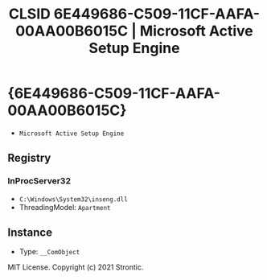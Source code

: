 ﻿---
title: "CLSID 6E449686-C509-11CF-AAFA-00AA00B6015C | Microsoft Active Setup Engine"
excerpt: What is COM-Object CLSID 6E449686-C509-11CF-AAFA-00AA00B6015C?
---

# {6E449686-C509-11CF-AAFA-00AA00B6015C}

* `Microsoft Active Setup Engine`

## Registry


### InProcServer32

* `C:\Windows\System32\inseng.dll`
* ThreadingModel: `Apartment`

## Instance

* Type: `__ComObject`

MIT License. Copyright (c) 2021 Strontic.


